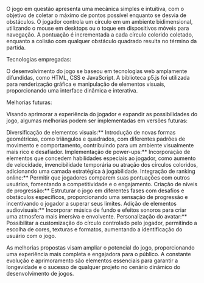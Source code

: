 O jogo em questão apresenta uma mecânica simples e intuitiva, com o objetivo de coletar o máximo de pontos possível enquanto se desvia de obstáculos. O jogador controla um círculo em um ambiente bidimensional, utilizando o mouse em desktops ou o toque em dispositivos móveis para navegação. A pontuação é incrementada a cada círculo colorido coletado, enquanto a colisão com qualquer obstáculo quadrado resulta no término da partida.

Tecnologias empregadas:

O desenvolvimento do jogo se baseou em tecnologias web amplamente difundidas, como HTML, CSS e JavaScript. A biblioteca p5.js foi utilizada para renderização gráfica e manipulação de elementos visuais, proporcionando uma interface dinâmica e interativa.

Melhorias futuras:

Visando aprimorar a experiência do jogador e expandir as possibilidades do jogo, algumas melhorias podem ser implementadas em versões futuras:

Diversificação de elementos visuais:** Introdução de novas formas geométricas, como triângulos e quadrados, com diferentes padrões de movimento e comportamento, contribuindo para um ambiente visualmente mais rico e desafiador.
Implementação de power-ups:**  Incorporação de elementos que concedem habilidades especiais ao jogador, como aumento de velocidade, invencibilidade temporária ou atração dos círculos coloridos, adicionando uma camada estratégica à jogabilidade.
Integração de ranking online:**  Permitir que jogadores comparem suas pontuações com outros usuários, fomentando a competitividade e o engajamento.
Criação de níveis de progressão:**  Estruturar o jogo em diferentes fases com desafios e obstáculos específicos, proporcionando uma sensação de progressão e incentivando o jogador a superar seus limites.
Adição de elementos audiovisuais:**  Incorporar música de fundo e efeitos sonoros para criar uma atmosfera mais imersiva e envolvente.
Personalização do avatar:**  Possibilitar a customização do círculo controlado pelo jogador, permitindo a escolha de cores, texturas e formatos, aumentando a identificação do usuário com o jogo.

As melhorias propostas visam ampliar o potencial do jogo, proporcionando uma experiência mais completa e engajadora para o público. A constante evolução e aprimoramento são elementos essenciais para garantir a longevidade e o sucesso de qualquer projeto no cenário dinâmico do desenvolvimento de jogos.
